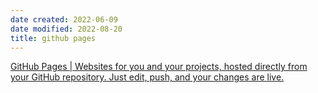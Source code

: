 ```yaml
---
date created: 2022-06-09
date modified: 2022-08-20
title: github pages
---
```


[GitHub Pages | Websites for you and your projects, hosted directly from your GitHub repository. Just edit, push, and your changes are live.](https://pages.github.com/)
